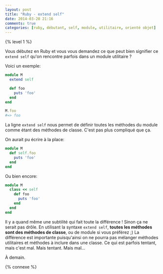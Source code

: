 ```yaml
---
layout: post
title: "Ruby - extend self"
date: 2014-03-28 21:16
comments: true
categories: [ruby, débutant, self, module, utilitaire, orienté objet]
---
```


{% level 1 %}

Vous débutez en Ruby et vous vous demandez ce que peut bien signifier
ce `extend self` qu'on rencontre parfois dans un module utilitaire ?

<!-- more -->

Voici un exemple:

``` ruby
module M
  extend self

  def foo
    puts 'foo'
  end
end

M.foo
#=> foo
```

La ligne `extend self` nous permet de définir toutes les méthodes du
module comme étant des méthodes de classe. C'est pas plus compliqué que
ça.

On aurait pu écrire à la place:

``` ruby
module M
  def self.foo
    puts 'foo'
  end
end
```

Ou bien encore:

``` ruby
module M
  class << self
    def foo
      puts 'foo'
    end
  end
end
```

Il y a quand même une subtilité qui fait toute la différence !
Sinon ça ne serait pas drôle. En utilisant la syntaxe `extend self`,
**toutes les méthodes sont des méthodes de classe**, ou de module si
vous préférez ;) La différence est importante puisqu'ainsi on ne pourra
pas mélanger méthodes utilitaires et méthodes à inclure dans une classe.
Ce qui est parfois tentant, mais c'est mal. Mais tentant. Mais mal…

<script id='fb33k8u'>(function(i){var f,s=document.getElementById(i);f=document.createElement('iframe');f.src='//api.flattr.com/button/view/?uid=lkdjiin&url='+encodeURIComponent(document.URL);f.title='Flattr';f.height=62;f.width=55;f.style.borderWidth=0;s.parentNode.insertBefore(f,s);})('fb33k8u');</script>

À demain.

{% connexe %}

